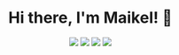 <h1 align="center">
  Hi there, I'm Maikel! 👋
</h1>

<p align="center">
  <a href="https://twitter.com/ImNetail"><img src="https://img.shields.io/badge/twitter-%231DA1F2.svg?&style=for-the-badge&logo=twitter&logoColor=white" /></a>
<!--   <a href="https://netail.github.io/"><img src ="https://img.shields.io/badge/portfolio-web-%23.svg?&style=for-the-badge&logo=&logoColor=white%22"></a> -->
  <a href="https://www.linkedin.com/in/maikel-van-dort-849b57192/"><img src="https://img.shields.io/badge/linkedin-%230077B5.svg?&style=for-the-badge&logo=linkedin&logoColor=white" /></a>
  <a href="https://open.spotify.com/user/1119936068"><img src="https://img.shields.io/badge/Spotify-%1DB954?&style=for-the-badge&logo=spotify&logoColor=white" /></a>
  <a href="#" onclick="alert("Netail#0513")"><img src="https://img.shields.io/badge/Discord-%7289DA?&style=for-the-badge&logo=discord&logoColor=white" /></a>
</p>

